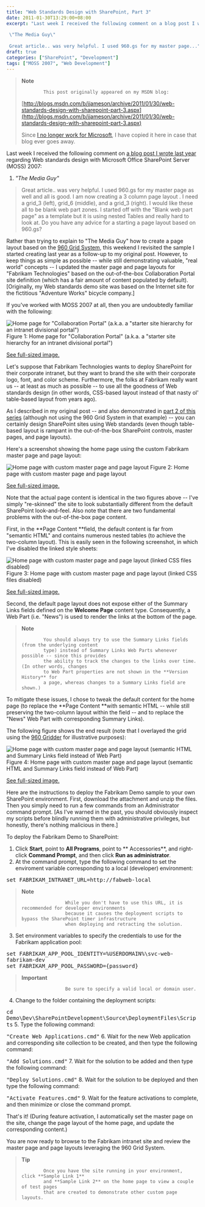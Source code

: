 ```yaml
---
title: "Web Standards Design with SharePoint, Part 3"
date: 2011-01-30T13:29:00+08:00
excerpt: "Last week I received the following comment on a blog post I wrote last year regarding Web standards design with Microsoft Office SharePoint Server (MOSS) 2007: 
 
 \"The Media Guy\" 
 
 Great article.. was very helpful. I used 960.gs for my master page..."
draft: true
categories: ["SharePoint", "Development"]
tags: ["MOSS 2007", "Web Development"]
---
```


> **Note**
> 
>             This post originally appeared on my MSDN blog:  
>   
> 
> 
> [http://blogs.msdn.com/b/jjameson/archive/2011/01/30/web-standards-design-with-sharepoint-part-3.aspx](http://blogs.msdn.com/b/jjameson/archive/2011/01/30/web-standards-design-with-sharepoint-part-3.aspx)
> 
> 
> Since [I no longer work for Microsoft](/blog/jjameson/archive/2011/09/02/last-day-with-microsoft.aspx), I have copied it here in case that blog                 ever goes away.


Last week I received the following comment on [a blog post I wrote last year](/blog/jjameson/archive/2010/01/30/web-standards-design-with-moss-2007-part-1.aspx) regarding Web standards design with Microsoft         Office SharePoint Server (MOSS) 2007:

1. <cite>"The Media Guy"</cite>

> Great article.. was very helpful. I used 960.gs for my master page as well and all                     is good. I am now creating a 3 column page layout . I need a grid\_3 (left), grid\_6                     (middle), and a grid\_3 (right). I would like these all to be blank web part zones.                     I started off with the "Blank web part page" as a template but it is using nested                     Tables and really hard to look at. Do you have any advice for a starting a page                     layout based on 960.gs?


Rather than trying to explain to "The Media Guy" how to create a page layout based         on the [960 Grid System](http://960.gs/), this weekend I revisited the         sample I started creating last year as a follow-up to my original post. However,         to keep things as simple as possible -- while still demonstrating valuable, "real         world" concepts -- I updated the master page and page layouts for "Fabrikam Technologies"         based on the out-of-the-box Collaboration Portal site definition (which has a fair         amount of content populated by default). [Originally, my Web standards demo site         was based on the Internet site for the fictitious "Adventure Works" bicycle company.]

If you've worked with MOSS 2007 at all, then you are undoubtedly familiar with the         following:

![Home page for &quot;Collaboration Portal&quot; (a.k.a. a &quot;starter site hierarchy for an intranet divisional portal&quot;)](https://www.technologytoolbox.com/blog/images/www_technologytoolbox_com/blog/jjameson/9/r_DefaultMaster_DefaultPageLayout.png)
            Figure 1: Home page for "Collaboration Portal" (a.k.a. a "starter site hierarchy
            for an intranet divisional portal")

[See full-sized image.](/blog/images/www_technologytoolbox_com/blog/jjameson/9/o_DefaultMaster_DefaultPageLayout.png)


Let's suppose that Fabrikam Technologies wants to deploy SharePoint for their corporate         intranet, but they want to brand the site with their corporate logo, font, and color         scheme. Furthermore, the folks at Fabrikam really want us -- at least as much as         possible -- to use all the goodness of Web standards design (in other words, CSS-based         layout instead of that nasty ol' table-based layout from years ago).

As I described in my original post -- and also demonstrated in [part 2 of this series](/blog/jjameson/archive/2010/12/02/web-standards-design-with-sharepoint-part-2.aspx) (although not using the 960 Grid System in that example)         -- you can certainly design SharePoint sites using Web standards (even though table-based         layout is rampant in the out-of-the-box SharePoint controls, master pages, and page         layouts).

Here's a screenshot showing the home page using the custom Fabrikam master page         and page layout:

![Home page with custom master page and page layout](https://www.technologytoolbox.com/blog/images/www_technologytoolbox_com/blog/jjameson/9/r_FabrikamDefaultMaster-DefaultLayout.png)
            Figure 2: Home page with custom master page and page layout

[See full-sized image.](/blog/images/www_technologytoolbox_com/blog/jjameson/9/o_FabrikamDefaultMaster-DefaultLayout.png)


Note that the actual page content is identical in the two figures above -- I've         simply "re-skinned" the site to look substantially different from the default SharePoint         look-and-feel. Also note that there are two fundamental problems with the out-of-the-box         page content.

First, in the **Page Content **field, the default content is far from         "semantic HTML" and contains numerous nested tables (to achieve the two-column layout).         This is easily seen in the following screenshot, in which I've disabled the linked         style sheets:

![Home page with custom master page and page layout (linked CSS files disabled)](https://www.technologytoolbox.com/blog/images/www_technologytoolbox_com/blog/jjameson/9/r_FabrikamDefaultMaster-DefaultLayout2.png)
            Figure 3: Home page with custom master page and page layout (linked CSS files disabled)

[See full-sized image.](/blog/images/www_technologytoolbox_com/blog/jjameson/9/o_FabrikamDefaultMaster-DefaultLayout2.png)


Second, the default page layout does not expose either of the Summary Links fields         defined on the **Welcome Page** content type. Consequently, a Web Part         (i.e. "News") is used to render the links at the bottom of the page.


> **Note**
> 
>             You should always try to use the Summary Links fields (from the underlying content
>             type) instead of Summary Links Web Parts whenever possible -- since this provides
>             the ability to track the changes to the links over time. (In other words, changes
>             to Web Part properties are not shown in the **Version History** for
>             a page, whereas changes to a Summary Links field are shown.)


To mitigate these issues, I chose to tweak the default content for the home page         (to replace the **Page Content **with semantic HTML -- while still         preserving the two-column layout within the field -- and to replace the "News" Web         Part with corresponding Summary Links).

The following figure shows the end result (note that I overlayed the grid using         the [960 Gridder](http://gridder.andreehansson.se/) for illustrative         purposes):

![Home page with custom master page and page layout (semantic HTML and Summary Links field instead of Web Part)](https://www.technologytoolbox.com/blog/images/www_technologytoolbox_com/blog/jjameson/9/r_FabrikamDefaultMaster-CustomLayout.png)
            Figure 4: Home page with custom master page and page layout (semantic HTML and Summary
            Links field instead of Web Part)

[See full-sized image.](/blog/images/www_technologytoolbox_com/blog/jjameson/9/o_FabrikamDefaultMaster-CustomLayout.png)


Here are the instructions to deploy the Fabrikam Demo sample to your own SharePoint         environment. First, download the attachment and unzip the files. Then you simply         need to run a few commands from an Administrator command prompt. [As I've warned         in the past, you should obviously inspect my scripts before blindly running them         with administrative privileges, but honestly, there's nothing malicious in there.]

To deploy the Fabrikam Demo to SharePoint:

1. Click **Start**, point to **All Programs**, point to **            Accessories**, and right-click **Command Prompt**, and then
            click **Run as administrator**.
2. At the command prompt, type the following command to set the enviroment variable
            corresponding to a local (developer) environment:  

<kbd>set FABRIKAM_INTRANET_URL=http://fabweb-local</kbd>


> **Note**
> 
>                     While you don't have to use this URL, it is recommended for developer environments
>                     because it causes the deployment scripts to bypass the SharePoint timer infrastructure
>                     when deploying and retracting the solution.
3. Set environment variables to specify the credentials to use for the Fabrikam application
            pool:  

<kbd>set FABRIKAM_APP_POOL_IDENTITY=%USERDOMAIN%\svc-web-fabrikam-dev</kbd>  
<kbd>set FABRIKAM_APP_POOL_PASSWORD={password}</kbd>


> **Important**
> 
>                     Be sure to specify a valid local or domain user.
4. Change to the folder containing the deployment scripts:  

<kbd>cd Demo\Dev\SharePointDevelopment\Source\DeploymentFiles\Scripts</kbd>
5. Type the following command:  

<kbd>"Create Web Applications.cmd"</kbd>
6. Wait for the new Web application and corresponding site collection to be created,
            and then type the following command:  

<kbd>"Add Solutions.cmd"</kbd>
7. Wait for the solution to be added and then type the following command:  

<kbd>"Deploy Solutions.cmd"</kbd>
8. Wait for the solution to be deployed and then type the following command:  

<kbd>"Activate Features.cmd"</kbd>
9. Wait for the feature activations to complete, and then minimize or close the command
            prompt.


That's it! (During feature activation, I automatically set the master page on the         site, change the page layout of the home page, and update the corresponding content.)

You are now ready to browse to the Fabrikam intranet site and review the master         page and page layouts leveraging the 960 Grid System.


> **Tip**
> 
>             Once you have the site running in your environment, click **Sample Link 1**
>             and **Sample Link 2** on the home page to view a couple of test pages
>             that are created to demonstrate other custom page layouts.


